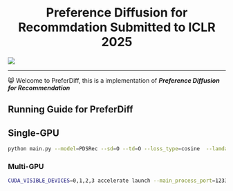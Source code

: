 

<div align='center'>
<h1>Preference Diffusion for Recommdation Submitted to ICLR 2025</h1>
</div>



<img src='imgs/moti.svg' />

------

:smile_cat: Welcome to PreferDiff, this is a implementation of ***Preference Diffusion for Recommendation***







## Running Guide for PreferDiff

## Single-GPU

```sh
python main.py --model=PDSRec --sd=O --td=O --loss_type=cosine  --lamda=0.5 --hidden_size=3072 
```

### Multi-GPU

```sh
CUDA_VISIBLE_DEVICES=0,1,2,3 accelerate launch --main_process_port=12330 main.py --model=PDSRec --sd=O --td=O --loss_type=cosine  --lamda=0.5 --hidden_size=3072 
```









